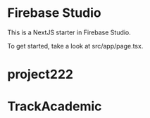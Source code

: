  # Firebase Studio

This is a NextJS starter in Firebase Studio.

To get started, take a look at src/app/page.tsx.
# project222
# TrackAcademic
